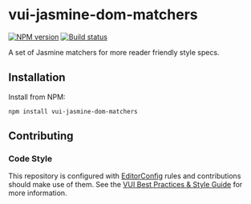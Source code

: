 # vui-jasmine-dom-matchers
[![NPM version][npm-image]][npm-url]
[![Build status][ci-image]][ci-url]

A set of Jasmine matchers for more reader friendly style specs.

## Installation

Install from NPM:
```shell
npm install vui-jasmine-dom-matchers
```

## Contributing

### Code Style

This repository is configured with [EditorConfig](http://editorconfig.org) rules and contributions should make use of them. See the [VUI Best Practices & Style Guide](https://github.com/Brightspace/valence-ui-docs/wiki/Best-Practices-&-Style-Guide) for more information.

[npm-url]: https://npmjs.org/package/vui-jasmine-dom-matchers
[npm-image]: https://img.shields.io/npm/v/vui-jasmine-dom-matchers.svg
[ci-image]: https://travis-ci.org/Brightspace/jasmine-dom-matchers.svg?branch=master
[ci-url]: https://travis-ci.org/Brightspace/jasmine-dom-matchers
